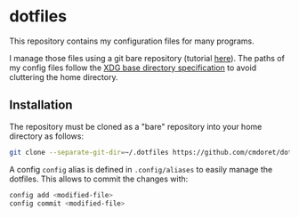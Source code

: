 # dotfiles

This repository contains my configuration files for many programs.

I manage those files using a git bare repository (tutorial [here](https://www.atlassian.com/git/tutorials/dotfiles)).
The paths of my config files follow the [XDG base directory specification](https://wiki.archlinux.org/index.php/XDG_Base_Directory) to avoid cluttering the home directory.

## Installation

The repository must be cloned as a "bare" repository into your home directory as follows:

```sh
git clone --separate-git-dir=~/.dotfiles https://github.com/cmdoret/dotfiles.git ~
```

A config `config` alias is defined in `.config/aliases` to easily manage the dotfiles. This allows to commit the changes with:

```sh
config add <modified-file>
config commit <modified-file>
```
